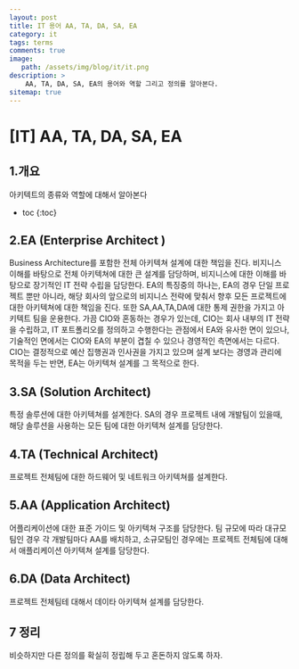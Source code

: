 ```yaml
---
layout: post
title: IT 용어 AA, TA, DA, SA, EA
category: it
tags: terms
comments: true
image: 
   path: /assets/img/blog/it/it.png 
description: >
    AA, TA, DA, SA, EA의 용어와 역할 그리고 정의를 알아본다.
sitemap: true
---
```


# [IT] AA, TA, DA, SA, EA


## 1.개요
아키텍트의 종류와 역할에 대해서 알아본다

<!--more-->

* toc
{:toc}

## 2.EA (Enterprise Architect )
Business Architecture를 포함한 전체 아키텍쳐 설계에 대한 책임을 진다. 비지니스 이해를 바탕으로 전체 아키텍쳐에 대한 큰 설계를 담당하며, 비지니스에 대한 이해를 바탕으로 장기적인 IT 전략 수립을 담당한다. EA의 특징중의 하나는, EA의 경우 단일 프로젝트 뿐만 아니라, 해당 회사의 앞으로의 비지니스 전략에 맞춰서 향후 모든 프로젝트에 대한 아키텍쳐에 대한 책임을 진다. 또한 SA,AA,TA,DA에 대한 통제 권한을 가지고 아키텍트 팀을 운용한다. 가끔 CIO와 혼동하는 경우가 있는데, CIO는 회사 내부의 IT 전략을 수립하고, IT 포트폴리오를 정의하고 수행한다는 관점에서 EA와 유사한 면이 있으나, 기술적인 면에서는 CIO와 EA의 부분이 겹칠 수 있으나 경영적인 측면에서는 다르다. CIO는 결정적으로 예산 집행권과 인사권을 가지고 있으며 설계 보다는 경영과 관리에 목적을 두는 반면, EA는 아키텍쳐 설계를 그 목적으로 한다.


## 3.SA (​Solution Architect)
특정 솔루션에 대한 아키텍쳐를 설계한다. SA의 경우 프로젝트 내에 개발팀이 있을때, 해당 솔루션을 사용하는 모든 팀에 대한 아키텍쳐 설계를 담당한다.


## 4.TA (Technical Architect)
프로젝트 전체팀에 대한 하드웨어 및 네트워크 아키텍쳐를 설계한다.


## 5.AA (Application Architect)
어플리케이션에 대한 표준 가이드 및 아키텍쳐 구조를 담당한다. 팀 규모에 따라 대규모 팀인 경우 각 개발팀마다 AA를 배치하고, 소규모팀인 경우에는 프로젝트 전체팀에 대해서 애플리케이션 아키텍쳐 설계를 담당한다.

## 6.DA (Data Architect)
프로젝트 전체팀테 대해서 데이타 아키텍쳐 설계를 담당한다.

## 7 정리 
비슷하지만 다른 정의를 확실히 정립해 두고 혼돈하지 않도록 하자.
